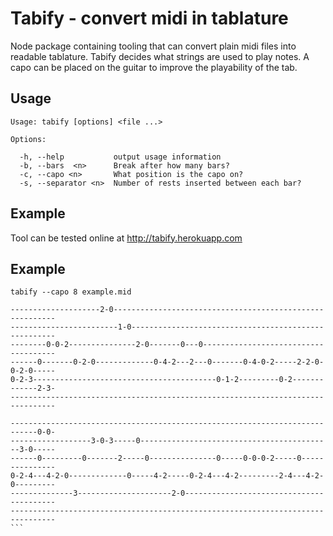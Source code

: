 Tabify - convert midi in tablature
==================================

Node package containing tooling that can convert plain midi files into readable tablature. Tabify decides what strings are used to play notes. A capo can be placed on the guitar to improve the playability of the tab.

Usage
-----

```
Usage: tabify [options] <file ...>

Options:

  -h, --help           output usage information
  -b, --bars  <n>      Break after how many bars?
  -c, --capo <n>       What position is the capo on?
  -s, --separator <n>  Number of rests inserted between each bar?
```

Example
-------

Tool can be tested online at http://tabify.herokuapp.com

Example
-------

`tabify --capo 8 example.mid`

````
--------------------2-0---------------------------------------------------------
------------------------1-0-----------------------------------------------------
--------0-0-2---------------2-0-------0---0-------------------------------------
------0-------0-2-0-------------0-4-2---2---0-------0-4-0-2-----2-2-0-0-2-0-----
0-2-3-----------------------------------------0-1-2---------0-2-------------2-3-
--------------------------------------------------------------------------------

----------------------------------------------------------------------------0-0-
------------------3-0-3-----0-------------------------------------------3-0-----
------0---------0-------2-----0---------------0-----0-0-0-2-----0---------------
0-2-4---4-2-0-------------0-----4-2-----0-2-4---4-2---------2-4---4-2-0---------
--------------3---------------------2-0-----------------------------------------
--------------------------------------------------------------------------------
```
